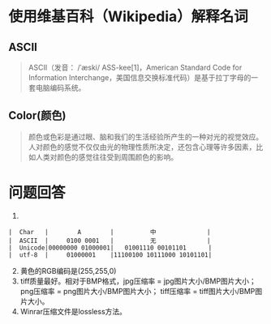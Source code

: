# [](#header-1)使用维基百科（Wikipedia）解释名词
## [](#header-2)ASCII
> ASCII（发音： /ˈæski/ ASS-kee[1]，American Standard Code for Information Interchange，美国信息交换标准代码）是基于拉丁字母的一套电脑编码系统。
## [](#header-2)Color(颜色)
> 颜色或色彩是通过眼、脑和我们的生活经验所产生的一种对光的视觉效应。人对颜色的感觉不仅仅由光的物理性质所决定，还包含心理等许多因素，比如人类对颜色的感觉往往受到周围颜色的影响。

# [](#header-1)问题回答
1. 
```
|  Char   |        A        |          中              |
|  ASCII  |     0100 0001   |          无              |
|  Unicode|00000000 01000001|   01001110 00101101      |
|  utf-8  |     01000001    |11100100 10111000 10101101| 
```
2. 黄色的RGB编码是(255,255,0)
3. tiff质量最好。相对于BMP格式，jpg压缩率 = jpg图片大小/BMP图片大小； png压缩率 = png图片大小/BMP图片大小； tiff压缩率 = tiff图片大小/BMP图片大小。
4. Winrar压缩文件是lossless方法。